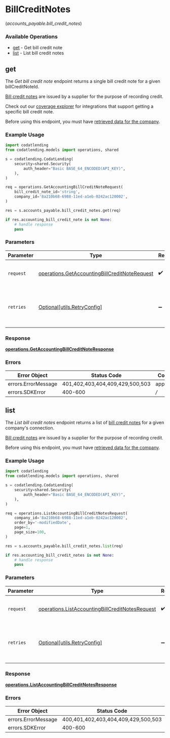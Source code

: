# BillCreditNotes
(*accounts_payable.bill_credit_notes*)

### Available Operations

* [get](#get) - Get bill credit note
* [list](#list) - List bill credit notes

## get

The *Get bill credit note* endpoint returns a single bill credit note for a given billCreditNoteId.

[Bill credit notes](https://docs.codat.io/lending-api#/schemas/BillCreditNote) are issued by a supplier for the purpose of recording credit.

Check out our [coverage explorer](https://knowledge.codat.io/supported-features/accounting?view=tab-by-data-type&dataType=billCreditNotes) for integrations that support getting a specific bill credit note.

Before using this endpoint, you must have [retrieved data for the company](https://docs.codat.io/lending-api#/operations/refresh-company-data).


### Example Usage

```python
import codatlending
from codatlending.models import operations, shared

s = codatlending.CodatLending(
    security=shared.Security(
        auth_header="Basic BASE_64_ENCODED(API_KEY)",
    ),
)

req = operations.GetAccountingBillCreditNoteRequest(
    bill_credit_note_id='string',
    company_id='8a210b68-6988-11ed-a1eb-0242ac120002',
)

res = s.accounts_payable.bill_credit_notes.get(req)

if res.accounting_bill_credit_note is not None:
    # handle response
    pass
```

### Parameters

| Parameter                                                                                                      | Type                                                                                                           | Required                                                                                                       | Description                                                                                                    |
| -------------------------------------------------------------------------------------------------------------- | -------------------------------------------------------------------------------------------------------------- | -------------------------------------------------------------------------------------------------------------- | -------------------------------------------------------------------------------------------------------------- |
| `request`                                                                                                      | [operations.GetAccountingBillCreditNoteRequest](../../models/operations/getaccountingbillcreditnoterequest.md) | :heavy_check_mark:                                                                                             | The request object to use for the request.                                                                     |
| `retries`                                                                                                      | [Optional[utils.RetryConfig]](../../models/utils/retryconfig.md)                                               | :heavy_minus_sign:                                                                                             | Configuration to override the default retry behavior of the client.                                            |


### Response

**[operations.GetAccountingBillCreditNoteResponse](../../models/operations/getaccountingbillcreditnoteresponse.md)**
### Errors

| Error Object                    | Status Code                     | Content Type                    |
| ------------------------------- | ------------------------------- | ------------------------------- |
| errors.ErrorMessage             | 401,402,403,404,409,429,500,503 | application/json                |
| errors.SDKError                 | 400-600                         | */*                             |

## list

The *List bill credit notes* endpoint returns a list of [bill credit notes](https://docs.codat.io/lending-api#/schemas/BillCreditNote) for a given company's connection.

[Bill credit notes](https://docs.codat.io/lending-api#/schemas/BillCreditNote) are issued by a supplier for the purpose of recording credit.

Before using this endpoint, you must have [retrieved data for the company](https://docs.codat.io/lending-api#/operations/refresh-company-data).
    

### Example Usage

```python
import codatlending
from codatlending.models import operations, shared

s = codatlending.CodatLending(
    security=shared.Security(
        auth_header="Basic BASE_64_ENCODED(API_KEY)",
    ),
)

req = operations.ListAccountingBillCreditNotesRequest(
    company_id='8a210b68-6988-11ed-a1eb-0242ac120002',
    order_by='-modifiedDate',
    page=1,
    page_size=100,
)

res = s.accounts_payable.bill_credit_notes.list(req)

if res.accounting_bill_credit_notes is not None:
    # handle response
    pass
```

### Parameters

| Parameter                                                                                                          | Type                                                                                                               | Required                                                                                                           | Description                                                                                                        |
| ------------------------------------------------------------------------------------------------------------------ | ------------------------------------------------------------------------------------------------------------------ | ------------------------------------------------------------------------------------------------------------------ | ------------------------------------------------------------------------------------------------------------------ |
| `request`                                                                                                          | [operations.ListAccountingBillCreditNotesRequest](../../models/operations/listaccountingbillcreditnotesrequest.md) | :heavy_check_mark:                                                                                                 | The request object to use for the request.                                                                         |
| `retries`                                                                                                          | [Optional[utils.RetryConfig]](../../models/utils/retryconfig.md)                                                   | :heavy_minus_sign:                                                                                                 | Configuration to override the default retry behavior of the client.                                                |


### Response

**[operations.ListAccountingBillCreditNotesResponse](../../models/operations/listaccountingbillcreditnotesresponse.md)**
### Errors

| Error Object                        | Status Code                         | Content Type                        |
| ----------------------------------- | ----------------------------------- | ----------------------------------- |
| errors.ErrorMessage                 | 400,401,402,403,404,409,429,500,503 | application/json                    |
| errors.SDKError                     | 400-600                             | */*                                 |
